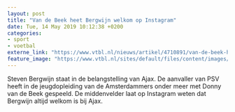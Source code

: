 ```yaml
---
layout: post
title: "Van de Beek heet Bergwijn welkom op Instagram"
date: Tue, 14 May 2019 10:12:38 +0200
categories: 
- sport 
- voetbal 
externe_link: "https://www.vtbl.nl/nieuws/artikel/4710891/van-de-beek-heet-bergwijn-welkom-op-instagram"
feature_image: "https://www.vtbl.nl/sites/default/files/content/images/2019/05/14/WhatsApp%20Image%202019-05-14%20at%2010.03.09_0.jpeg"
---
```


Steven Bergwijn staat in de belangstelling van Ajax. De aanvaller van PSV heeft in de jeugdopleiding van de Amsterdammers onder meer met Donny van de Beek gespeeld. De middenvelder laat op Instagram weten dat Bergwijn altijd welkom is bij Ajax.
